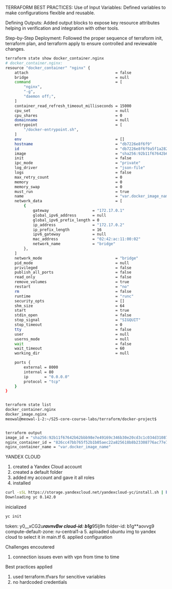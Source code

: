 TERRAFORM BEST PRACTICES:
Use of Input Variables:
Defined variables to make configurations flexible and reusable.

Defining Outputs:
Added output blocks to expose key resource attributes helping in verification and integration with other tools.

Step-by-Step Deployment:
Followed the proper sequence of terraform init, terraform plan, and terraform apply to ensure controlled and reviewable changes.

```bash
terraform state show docker_container.nginx
# docker_container.nginx:
resource "docker_container" "nginx" {
    attach                                      = false
    bridge                                      = null
    command                                     = [
        "nginx",
        "-g",
        "daemon off;",
    ]
    container_read_refresh_timeout_milliseconds = 15000
    cpu_set                                     = null
    cpu_shares                                  = 0
    domainname                                  = null
    entrypoint                                  = [
        "/docker-entrypoint.sh",
    ]
    env                                         = []
    hostname                                    = "db7226e8f6f9"
    id                                          = "db7226e8f6f9a5f1a282706e1e12063e60b83f5fec450effe69539ee11673fd0"
    image                                       = "sha256:92b11f67642b62bbb98e7e49169c346b30e20cd3c1c034d31087e46924b9312e"
    init                                        = false
    ipc_mode                                    = "private"
    log_driver                                  = "json-file"
    logs                                        = false
    max_retry_count                             = 0
    memory                                      = 0
    memory_swap                                 = 0
    must_run                                    = true
    name                                        = "var.docker_image_name"
    network_data                                = [
        {
            gateway                   = "172.17.0.1"
            global_ipv6_address       = null
            global_ipv6_prefix_length = 0
            ip_address                = "172.17.0.2"
            ip_prefix_length          = 16
            ipv6_gateway              = null
            mac_address               = "02:42:ac:11:00:02"
            network_name              = "bridge"
        },
    ]
    network_mode                                = "bridge"
    pid_mode                                    = null
    privileged                                  = false
    publish_all_ports                           = false
    read_only                                   = false
    remove_volumes                              = true
    restart                                     = "no"
    rm                                          = false
    runtime                                     = "runc"
    security_opts                               = []
    shm_size                                    = 64
    start                                       = true
    stdin_open                                  = false
    stop_signal                                 = "SIGQUIT"
    stop_timeout                                = 0
    tty                                         = false
    user                                        = null
    userns_mode                                 = null
    wait                                        = false
    wait_timeout                                = 60
    working_dir                                 = null

    ports {
        external = 8000
        internal = 80
        ip       = "0.0.0.0"
        protocol = "tcp"
    }
}


terraform state list
docker_container.nginx
docker_image.nginx
meowal@meowal-1-2:~/S25-core-course-labs/terraform/docker-project$ 


terraform output
image_id = "sha256:92b11f67642b62bbb98e7e49169c346b30e20cd3c1c034d31087e46924b9312enginx:latest"
nginx_container_id = "826cc47bb765f52b1b05aec22a825618b8b23308776ac77e7c5b3b59d35dc439"
nginx_container_name = "var.docker_image_name"

```

YANDEX CLOUD
1. created a Yandex Cloud account
2. created a default folder
3. added my account and gave it all roles 
4. installed 
```bash
curl -sSL https://storage.yandexcloud.net/yandexcloud-yc/install.sh | bash
Downloading yc 0.142.0
```
inicialized 
```bash
yc init
```
token: y0__xCG2u***ravnvBw
cloud-id: b1g***95lj9n
folder-id: b1g**aovvg9
compute-default-zone: ru-central1-a
5. aploaded ubuntu img to yandex cloud to select it in main.tf
6. applied configuration

Challenges encoutered
1. connection issues even with vpn from time to time

Best practices applied
1. used terraform.tfvars for sencitive variables
2. no hardcoded credentials
